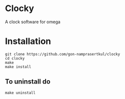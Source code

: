 # Clocky
A clock software for omega

# Installation

```
git clone https://github.com/gon-namprasertkul/clocky
cd clocky
make
make install
```

## To uninstall do

```
make uninstall
```


